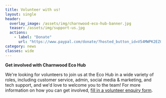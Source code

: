 ```yaml
---
title: Volunteer with us!
layout: single
header:
  overlay_image: /assets/img/charnwood-eco-hub-banner.jpg
  teaser: /assets/img/support-us.jpg
  actions:
    - label: "Donate"
      url: "https://www.paypal.com/donate/?hosted_button_id=V54MWPK2EZGPY"
category: news
classes: wide
---
```


**Get involved with Charnwood Eco Hub**

We're looking for volunteers to join us at the Eco Hub in a wide variety of roles, including customer service, admin, social media & marketing, and tech support, and we'd love to welcome you to the team! For more information on how you can get involved, [fill in a volunteer enquiry form](https://forms.gle/6c1z913kQMFkTSt98).

